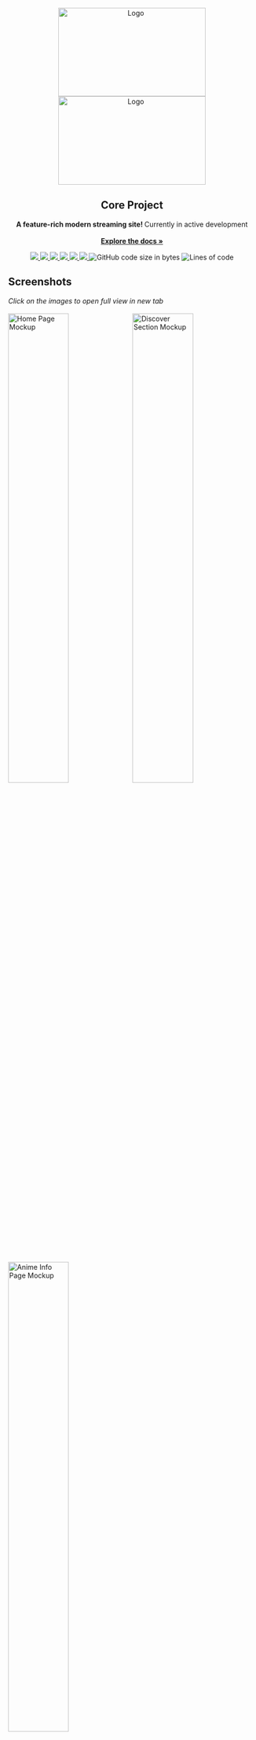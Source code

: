 <div id="top"></div>

<br/>
<div align="center">
  <a href="https://github.com/baseplate-admin/CoreProject#gh-dark-mode-only">
    <img src="https://user-images.githubusercontent.com/61817579/161123729-44ae9010-6282-44e5-ba68-adaac71f33be.png" alt="Logo" width="300" height="180">
  </a>
	 <a href="https://github.com/baseplate-admin/CoreProject#gh-light-mode-only">
    <img src="https://user-images.githubusercontent.com/61817579/161123650-176e7dfe-f622-49a6-acd8-b336f9d01a2b.png" alt="Logo" width="300" height="180">
  </a>
 
 
  <h2 align="center">Core Project</h2>

  <p align="center">
   <b> A feature-rich modern streaming site! </b> Currently in active development
    <br><br>
    <a href="https://github.com/baseplate-admin/CoreProject"><strong>Explore the docs »</strong></a>
  </p>
</div>

<p align="center">
  <a href="https://github.com/baseplate-admin/CoreProject/graphs/contributors" alt="Contributors">
    <img src="https://img.shields.io/github/contributors/baseplate-admin/CoreProject.svg?style=for-the-badge" >
  </a>
  <a href="https://github.com/baseplate-admin/CoreProject/network/members" alt="Forks">
    <img src="https://img.shields.io/github/forks/baseplate-admin/CoreProject.svg?style=for-the-badge">
  </a>
  <a href="https://github.com/baseplate-admin/CoreProject/stargazers" alt="Stars">
    <img src="https://img.shields.io/github/stars/baseplate-admin/CoreProject.svg?style=for-the-badge">
  </a>
  <a href="https://github.com/baseplate-admin/CoreProject/issues" alt="Issues">
    <img src="https://img.shields.io/github/issues/baseplate-admin/CoreProject.svg?style=for-the-badge">
  </a>
  <a href="https://github.com/baseplate-admin/CoreProject/blob/v2/LICENSE" alt="License - AGPL-3.0">
    <img src="https://img.shields.io/github/license/baseplate-admin/CoreProject.svg?style=for-the-badge">
  </a>
  <a href="https://codeclimate.com/github/baseplate-admin/CoreProject/maintainability">
    <img src="https://img.shields.io/codeclimate/maintainability/baseplate-admin/CoreProject?style=for-the-badge" />
  </a>
  <img alt="GitHub code size in bytes" src="https://img.shields.io/github/languages/code-size/baseplate-admin/coreproject?style=for-the-badge">
  <img alt="Lines of code" src="https://img.shields.io/tokei/lines/github/baseplate-admin/coreproject?style=for-the-badge">
</p>

## Screenshots

<p float="left">
  <i>Click on the images to open full view in new tab</i>
  <br>
  <br>
  <img src="https://user-images.githubusercontent.com/41228366/161109978-5b07e615-d260-48b4-b605-50fde6a3a284.png" alt="Home Page Mockup" width=49.5%>
  <img src="https://user-images.githubusercontent.com/41228366/161110862-80b23b2b-e6e9-49c6-9555-51463da77c26.png" alt="Discover Section Mockup" width=49.5%>
  <img src="https://user-images.githubusercontent.com/41228366/161114183-f9744421-2137-4a9b-b6b6-0f64e5b7a329.png" alt="Anime Info Page Mockup" width=49.5%>
</p>

## (Upcoming) Features

Core Project is a collection of several projects - animecore, mangacore & soundcore. Overall, it aims to becomes a site where you can get all your anime, manga and songs for free and without any ads.

-   Home Page recommendations & Continue watching
-   Watch Progress
-   Account feature for cross-platform playing
-   Mobile support
-   No Ads
-   Next gen Player
-   Search
-   Clean & feature-rich UI
-   MAL-sync support
-   and more!

All features are under development.

<p align="right">(<a href="#top">back to top</a>)</p>

### Built with

-   [.](https://example.com)
-   [..](https://example.com)
-   [...](https://example.com)

<p align="right">(<a href="#top">back to top</a>)</p>

## Roadmap

-   [x] Backend
-   [x] Logo & Design system
-   [ ] Mockups (All pages)
-   [ ] Frontend
-   [ ] Misc stuff

See the [open issues](https://github.com/baseplate-admin/CoreProject/issues) and [projects](https://github.com/baseplate-admin/CoreProject/projects?) for a full list of features we're working on (and need help with).

<p align="right">(<a href="#top">back to top</a>)</p>

## Contributing

-   If you have a suggestion/idea that would make this project better, please create a pull request. All pull requests will be reviewed by us, and adjusted.

-   You can also [open a new issue](https://github.com/baseplate-admin/CoreProject/issues/new/choose) or [help us with an existing one](https://github.com/baseplate-admin/CoreProject/issues).

Other than that, you can also help the project by giving it a star! Your help is extremely appreciated :)

<p align="right">(<a href="#top">back to top</a>)</p>

## License

Distributed under the AGPL-3.0 License. See [`LICENSE`](https://github.com/baseplate-admin/CoreProject/blob/v2/LICENSE) for more information.

<p align="right">(<a href="#top">back to top</a>)</p>

